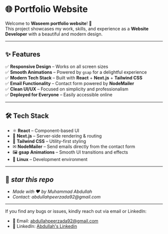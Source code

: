 # 🌐 Portfolio Website  

Welcome to  **Waseem portfolio website**! 🚀  
This project showcases my work, skills, and experience as a **Website Developer** with a beautiful and modern design.  

---

## ✨ Features  

✅ **Responsive Design** – Works on all screen sizes  
✅ **Smooth Animations** – Powered by `gsap` for a delightful experience  
✅ **Modern Tech Stack** – Built with **React** + **Next.js** + **Tailwind CSS**  
✅ **Email Functionality** – Contact form powered by **NodeMailer**  
✅ **Clean UI/UX** – Focused on simplicity and professionalism  
✅ **Deployed for Everyone** – Easily accessible online  

---

## 🛠️ Tech Stack  

- ⚛ **React** – Component-based UI  
- 🔗 **Next.js** – Server-side rendering & routing  
- 🎨 **Tailwind CSS** – Utility-first styling  
- ✉ **NodeMailer** – Send emails directly from the contact form  
- 🖼 **gsap Animations** – Smooth UI transitions and effects  
- 🐧 **Linux** – Development environment  

---

## 🚀 *star this repo*
- _Made with ❤️ by Muhammad Abdullah_
- _Contact: abdullahpeerzada92@gmail.com_

---

If you find any bugs or issues, kindly reach out via email or LinkedIn:

- 📧 Email: abdullahpeerzada92@gmail.com
- 🔗 LinkedIn: [Abdullah's Linkedin](https://www.linkedin.com/in/muhammad-abdullah-4881b2384/)
